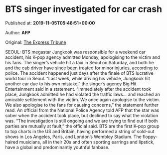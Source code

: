 
# BTS singer investigated for car crash

Published at: **2019-11-05T05:48:51+00:00**

Author: **AFP**

Original: [The Express Tribune](https://tribune.com.pk/story/2093781/4-bts-singer-investigated-car-crash/)

SEOUL: BTS megastar Jungkook was responsible for a weekend car accident, his K-pop agency admitted Monday, apologising to the victim and his fans.
The singer’s vehicle hit a taxi in Seoul on Saturday, and both he and the cab driver have since been treated for minor injuries, according to police.
The accident happened just days after the finale of BTS lucrative world tour in Seoul.
“Last week, while driving his vehicle, Jungkook hit another car due to his own mistake,” the singer’s agency Big Hit Entertainment said in a statement.
“Immediately after the accident took place, Jungkook admitted he had violated the traffic laws… and reached an amicable settlement with the victim. We once again apologise to the victim. We also apologise to the fans for causing concerns,” the statement further read.
An official from the National Police Agency told AFP that the star was sober when the accident took place, but declined to say what the violation was.
“The investigation is still ongoing and we are trying to find out if both parties are mutually at fault,” the official said.
BTS are the first K-pop group to top charts in the US and Britain, having performed a string of sold-out shows in Los Angeles, Paris, and London’s Wembley Stadium.
The floppy-haired musicians, all in their 20s and often sporting earrings and lipstick, have a global and predominantly youthful fanbase.
